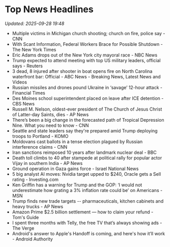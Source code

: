 # Top News Headlines

_Updated: 2025-09-28 19:48_

- Multiple victims in Michigan church shooting; church on fire, police say - CNN
- With Scant Information, Federal Workers Brace for Possible Shutdown - The New York Times
- Eric Adams drops out of the New York city mayoral race - NBC News
- ‍Trump expected to attend meeting with top US military leaders, official says - Reuters
- 3 dead, 8 injured after shooter in boat opens fire on North Carolina waterfront bar: Official - ABC News - Breaking News, Latest News and Videos
- Russian missiles and drones pound Ukraine in ‘savage’ 12-hour attack - Financial Times
- Des Moines school superintendent placed on leave after ICE detention - CBS News
- Russell M. Nelson, oldest-ever president of The Church of Jesus Christ of Latter-day Saints, dies - AP News
- There’s been a big change in the forecasted path of Tropical Depression Nine. What you need to know - CNN
- Seattle and state leaders say they're prepared amid Trump deploying troops to Portland - KOMO
- Moldovans cast ballots in a tense election plagued by Russian interference claims - CNN
- Iran sanctions reimposed 10 years after landmark nuclear deal - BBC
- Death toll climbs to 40 after stampede at political rally for popular actor Vijay in southern India - AP News
- Ground operation in Gaza gains force - Israel National News
- 5 big analyst AI moves: Nvidia target upped to $240, Oracle gets a Sell rating - Investing.com
- Ken Griffin has a warning for Trump and the GOP: ‘I would not underestimate how grating a 3% inflation rate could be’ on Americans - MSN
- Trump finds new trade targets -- pharmaceuticals, kitchen cabinets and heavy trucks - AP News
- Amazon Prime $2.5 billion settlement — how to claim your refund - Tom's Guide
- I spent three months with Telly, the free TV that’s always showing ads - The Verge
- Android's answer to Apple's Handoff is coming, and here's how it’ll work - Android Authority